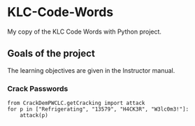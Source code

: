 # KLC-Code-Words
My copy of the KLC Code Words with Python project.

## Goals of the project
The learning objectives are given in the Instructor manual.

### Crack Passwords
```
from CrackDemPWCLC.getCracking import attack
for p in ["Refrigerating", "13579", "H4CK3R", "W3lc0m3!"]:
    attack(p)
```

